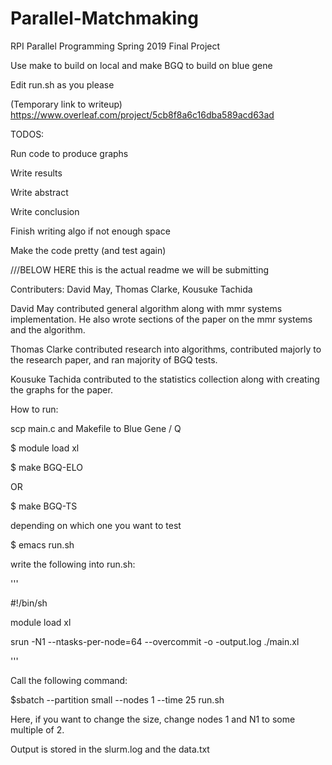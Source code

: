 # Parallel-Matchmaking
RPI Parallel Programming Spring 2019 Final Project

Use make to build on local and make BGQ to build on blue gene

Edit run.sh as you please

(Temporary link to writeup)
https://www.overleaf.com/project/5cb8f8a6c16dba589acd63ad

TODOS:

Run code to produce graphs

Write results

Write abstract

Write conclusion

Finish writing algo if not enough space

Make the code pretty (and test again)

///BELOW HERE this is the actual readme we will be submitting

Contributers:
David May, Thomas Clarke, Kousuke Tachida

David May contributed general algorithm along with mmr systems implementation. He also wrote sections of the paper on the mmr systems and the algorithm.

Thomas Clarke contributed research into algorithms, contributed majorly to the research paper, and ran majority of BGQ tests.

Kousuke Tachida contributed to the statistics collection along with creating the graphs for the paper.

How to run:

scp main.c and Makefile to Blue Gene / Q

$ module load xl

$ make BGQ-ELO

OR

$ make BGQ-TS

depending on which one you want to test

$ emacs run.sh

write the following into run.sh:

'''

#!/bin/sh

module load xl

srun -N1 --ntasks-per-node=64 --overcommit -o -output.log ./main.xl

'''

Call the following command:

$sbatch --partition small --nodes 1 --time 25 run.sh

Here, if you want to change the size, change nodes 1 and N1 to some multiple of 2.

Output is stored in the slurm.log and the data.txt
